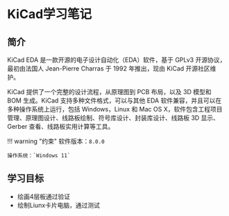 # KiCad学习笔记

## 简介

KiCad EDA 是一款开源的电子设计自动化（EDA）软件，基于 GPLv3 开源协议，最初由法国人 Jean-Pierre Charras 于 1992 年推出，现由 KiCad 开源社区维护。

KiCad 提供了一个完整的设计流程，从原理图到 PCB 布局，以及 3D 模型和 BOM 生成。KiCad 支持多种文件格式，可以与其他 EDA 软件兼容，并且可以在多种操作系统上运行，包括 Windows，Linux 和 Mac OS X，软件包含工程项目管理、原理图设计、线路板绘制、符号库设计、封装库设计、线路板 3D 显示、Gerber 查看、线路板实用计算等工具。

!!! warning "约束"
    软件版本：`8.0.0`

    操作系统：`Windows 11`

## 学习目标

- 绘画4层板通过验证
- 绘制Liunx卡片电脑，通过测试

